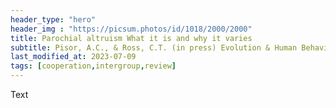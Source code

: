 ```yaml
---
header_type: "hero"
header_img : "https://picsum.photos/id/1018/2000/2000"
title: Parochial altruism What it is and why it varies
subtitle: Pisor, A.C., & Ross, C.T. (in press) Evolution & Human Behavior
last_modified_at: 2023-07-09
tags: [cooperation,intergroup,review]
---
```


Text
